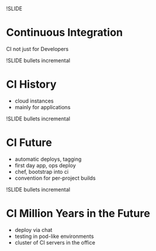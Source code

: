 !SLIDE 
# Continuous Integration #

CI not just for Developers

!SLIDE bullets incremental
# CI History #

* cloud instances
* mainly for applications

!SLIDE bullets incremental
# CI Future #

* automatic deploys, tagging
* first day app, ops deploy
* chef, bootstrap into ci
* convention for per-project builds

!SLIDE bullets incremental
# CI Million Years in the Future #

* deploy via chat
* testing in pod-like environments
* cluster of CI servers in the office
